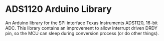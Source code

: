 # ADS1120 Arduino Library

An Arduino library for the SPI interface Texas Instruments ADS1120, 16-bit ADC.
This library contains an improvement to allow interrupt driven DRDY pin, so the MCU can sleep during conversion process (or do other things).
